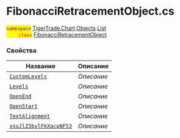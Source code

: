 
# FibonacciRetracementObject.cs
<mark style="color:purple;">`namespace`</mark> [TigerTrade.Chart](../../../../TigerTrade.Chart.md).[Objects](../../../../TigerTrade.Chart/Objects.md).[List](../../../../TigerTrade.Chart/Objects/List.md)  
<mark style="color:red;">&nbsp;&nbsp;&nbsp;&nbsp;&nbsp;&nbsp;&nbsp;&nbsp;`class`</mark> [FibonacciRetracementObject](../FibonacciRetracementObject.cs.md)

### Свойства
| Название | Описание |
| --- | --- |
| [`CustomLevels`](./Свойства/CustomLevels.md) | *Описание* |
| [`Levels`](./Свойства/Levels.md) | *Описание* |
| [`OpenEnd`](./Свойства/OpenEnd.md) | *Описание* |
| [`OpenStart`](./Свойства/OpenStart.md) | *Описание* |
| [`TextAlignment`](./Свойства/TextAlignment.md) | *Описание* |
| [`xsuJlZ3bylFkXacpNF53`](./Свойства/xsuJlZ3bylFkXacpNF53.md) | *Описание* |
